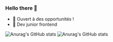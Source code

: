 ### Hello there 👋

- 🔭 Ouvert à des opportunités !
- 🌱 Dev junior frontend

![Anurag's GitHub stats](https://github-readme-stats.vercel.app/api?username=caillau-thomas&hide=contribs,prs) ![Anurag's GitHub stats](https://github-readme-stats.vercel.app/api?username=caillau-thomas&show=reviews,discussions_started,discussions_answered,prs_merged,prs_merged_percentage)
